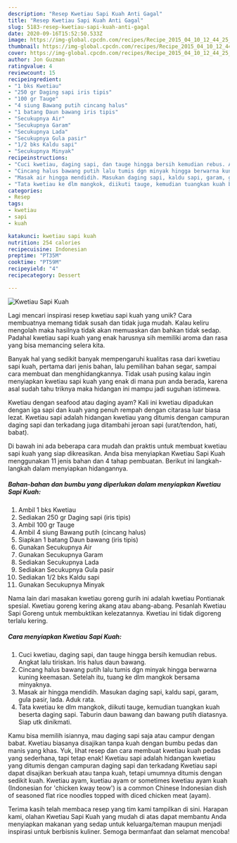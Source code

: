 ```yaml
---
description: "Resep Kwetiau Sapi Kuah Anti Gagal"
title: "Resep Kwetiau Sapi Kuah Anti Gagal"
slug: 5183-resep-kwetiau-sapi-kuah-anti-gagal
date: 2020-09-16T15:52:50.533Z
image: https://img-global.cpcdn.com/recipes/Recipe_2015_04_10_12_44_25_982_06c4d1ef95e66d5b0330/751x532cq70/kwetiau-sapi-kuah-foto-resep-utama.jpg
thumbnail: https://img-global.cpcdn.com/recipes/Recipe_2015_04_10_12_44_25_982_06c4d1ef95e66d5b0330/751x532cq70/kwetiau-sapi-kuah-foto-resep-utama.jpg
cover: https://img-global.cpcdn.com/recipes/Recipe_2015_04_10_12_44_25_982_06c4d1ef95e66d5b0330/751x532cq70/kwetiau-sapi-kuah-foto-resep-utama.jpg
author: Jon Guzman
ratingvalue: 4
reviewcount: 15
recipeingredient:
- "1 bks Kwetiau"
- "250 gr Daging sapi iris tipis"
- "100 gr Tauge"
- "4 siung Bawang putih cincang halus"
- "1 batang Daun bawang iris tipis"
- "Secukupnya Air"
- "Secukupnya Garam"
- "Secukupnya Lada"
- "Secukupnya Gula pasir"
- "1/2 bks Kaldu sapi"
- "Secukupnya Minyak"
recipeinstructions:
- "Cuci kwetiau, daging sapi, dan tauge hingga bersih kemudian rebus. Angkat lalu tiriskan. Iris halus daun bawang."
- "Cincang halus bawang putih lalu tumis dgn minyak hingga berwarna kuning keemasan. Setelah itu, tuang ke dlm mangkok bersama minyaknya."
- "Masak air hingga mendidih. Masukan daging sapi, kaldu sapi, garam, gula pasir, lada. Aduk rata."
- "Tata kwetiau ke dlm mangkok, diikuti tauge, kemudian tuangkan kuah beserta daging sapi. Taburin daun bawang dan bawang putih diatasnya. Siap utk dinikmati."
categories:
- Resep
tags:
- kwetiau
- sapi
- kuah

katakunci: kwetiau sapi kuah 
nutrition: 254 calories
recipecuisine: Indonesian
preptime: "PT35M"
cooktime: "PT59M"
recipeyield: "4"
recipecategory: Dessert

---
```



![Kwetiau Sapi Kuah](https://img-global.cpcdn.com/recipes/Recipe_2015_04_10_12_44_25_982_06c4d1ef95e66d5b0330/751x532cq70/kwetiau-sapi-kuah-foto-resep-utama.jpg)

Lagi mencari inspirasi resep kwetiau sapi kuah yang unik? Cara membuatnya memang tidak susah dan tidak juga mudah. Kalau keliru mengolah maka hasilnya tidak akan memuaskan dan bahkan tidak sedap. Padahal kwetiau sapi kuah yang enak harusnya sih memiliki aroma dan rasa yang bisa memancing selera kita.

Banyak hal yang sedikit banyak mempengaruhi kualitas rasa dari kwetiau sapi kuah, pertama dari jenis bahan, lalu pemilihan bahan segar, sampai cara membuat dan menghidangkannya. Tidak usah pusing kalau ingin menyiapkan kwetiau sapi kuah yang enak di mana pun anda berada, karena asal sudah tahu triknya maka hidangan ini mampu jadi suguhan istimewa.

Kwetiau dengan seafood atau daging ayam? Kali ini kwetiau dipadukan dengan iga sapi dan kuah yang penuh rempah dengan citarasa luar biasa lezat. Kwetiau sapi adalah hidangan kwetiau yang ditumis dengan campuran daging sapi dan terkadang juga ditambahi jeroan sapi (urat/tendon, hati, babat).


Di bawah ini ada beberapa cara mudah dan praktis untuk membuat kwetiau sapi kuah yang siap dikreasikan. Anda bisa menyiapkan Kwetiau Sapi Kuah menggunakan 11 jenis bahan dan 4 tahap pembuatan. Berikut ini langkah-langkah dalam menyiapkan hidangannya.

<!--inarticleads1-->

##### Bahan-bahan dan bumbu yang diperlukan dalam menyiapkan Kwetiau Sapi Kuah:

1. Ambil 1 bks Kwetiau
1. Sediakan 250 gr Daging sapi (iris tipis)
1. Ambil 100 gr Tauge
1. Ambil 4 siung Bawang putih (cincang halus)
1. Siapkan 1 batang Daun bawang (iris tipis)
1. Gunakan Secukupnya Air
1. Gunakan Secukupnya Garam
1. Sediakan Secukupnya Lada
1. Sediakan Secukupnya Gula pasir
1. Sediakan 1/2 bks Kaldu sapi
1. Gunakan Secukupnya Minyak


Nama lain dari masakan kwetiau goreng gurih ini adalah kwetiau Pontianak spesial. Kwetiau goreng kering akang atau abang-abang. Pesanlah Kwetiau Sapi Goreng untuk membuktikan kelezatannya. Kwetiau ini tidak digoreng terlalu kering. 

<!--inarticleads2-->

##### Cara menyiapkan Kwetiau Sapi Kuah:

1. Cuci kwetiau, daging sapi, dan tauge hingga bersih kemudian rebus. Angkat lalu tiriskan. Iris halus daun bawang.
1. Cincang halus bawang putih lalu tumis dgn minyak hingga berwarna kuning keemasan. Setelah itu, tuang ke dlm mangkok bersama minyaknya.
1. Masak air hingga mendidih. Masukan daging sapi, kaldu sapi, garam, gula pasir, lada. Aduk rata.
1. Tata kwetiau ke dlm mangkok, diikuti tauge, kemudian tuangkan kuah beserta daging sapi. Taburin daun bawang dan bawang putih diatasnya. Siap utk dinikmati.


Kamu bisa memilih isiannya, mau daging sapi saja atau campur dengan babat. Kwetiau biasanya disajikan tanpa kuah dengan bumbu pedas dan manis yang khas. Yuk, lihat resep dan cara membuat kwetiau kuah pedas yang sederhana, tapi tetap enak! Kwetiau sapi adalah hidangan kwetiau yang ditumis dengan campuran daging sapi dan terkadang Kwetiau sapi dapat disajikan berkuah atau tanpa kuah, tetapi umumnya ditumis dengan sedikit kuah. Kwetiau ayam, kuetiau ayam or sometimes kwetiau ayam kuah (Indonesian for &#39;chicken kway teow&#39;) is a common Chinese Indonesian dish of seasoned flat rice noodles topped with diced chicken meat (ayam). 

Terima kasih telah membaca resep yang tim kami tampilkan di sini. Harapan kami, olahan Kwetiau Sapi Kuah yang mudah di atas dapat membantu Anda menyiapkan makanan yang sedap untuk keluarga/teman maupun menjadi inspirasi untuk berbisnis kuliner. Semoga bermanfaat dan selamat mencoba!
